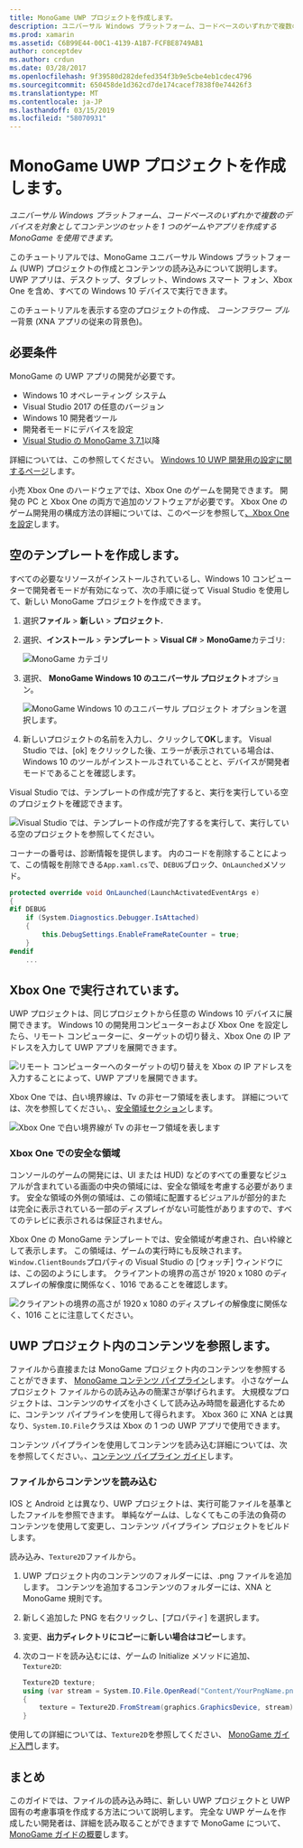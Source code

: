 ```yaml
---
title: MonoGame UWP プロジェクトを作成します。
description: ユニバーサル Windows プラットフォーム、コードベースのいずれかで複数のデバイスを対象としてコンテンツのセットを 1 つのゲームやアプリを作成する MonoGame を使用できます。
ms.prod: xamarin
ms.assetid: C6B99E44-00C1-4139-A1B7-FCFBE8749AB1
author: conceptdev
ms.author: crdun
ms.date: 03/28/2017
ms.openlocfilehash: 9f39580d282defed354f3b9e5cbe4eb1cdec4796
ms.sourcegitcommit: 650458de1d362cd7de174cacef7838f0e74426f3
ms.translationtype: MT
ms.contentlocale: ja-JP
ms.lasthandoff: 03/15/2019
ms.locfileid: "58070931"
---
```

# <a name="creating-a-monogame-uwp-project"></a>MonoGame UWP プロジェクトを作成します。

_ユニバーサル Windows プラットフォーム、コードベースのいずれかで複数のデバイスを対象としてコンテンツのセットを 1 つのゲームやアプリを作成する MonoGame を使用できます。_

このチュートリアルでは、MonoGame ユニバーサル Windows プラットフォーム (UWP) プロジェクトの作成とコンテンツの読み込みについて説明します。 UWP アプリは、デスクトップ、タブレット、Windows スマート フォン、Xbox One を含め、すべての Windows 10 デバイスで実行できます。

このチュートリアルを表示する空のプロジェクトの作成、 *コーンフラワー ブルー*背景 (XNA アプリの従来の背景色)。

## <a name="requirements"></a>必要条件

MonoGame の UWP アプリの開発が必要です。

- Windows 10 オペレーティング システム
- Visual Studio 2017 の任意のバージョン
- Windows 10 開発者ツール
- 開発者モードにデバイスを設定
- [Visual Studio の MonoGame 3.7.1](http://community.monogame.net/t/monogame-3-7-1-release/11173)以降

詳細については、この参照してください。 [Windows 10 UWP 開発用の設定に関するページ](https://msdn.microsoft.com/windows/uwp/get-started/get-set-up)します。

小売 Xbox One のハードウェアでは、Xbox One のゲームを開発できます。 開発の PC と Xbox One の両方で追加のソフトウェアが必要です。 Xbox One のゲーム開発用の構成方法の詳細については、このページを参照して[、Xbox One を設定](https://msdn.microsoft.com/windows/uwp/xbox-apps/index)します。

## <a name="creating-an-empty-template"></a>空のテンプレートを作成します。

すべての必要なリソースがインストールされているし、Windows 10 コンピューターで開発者モードが有効になって、次の手順に従って Visual Studio を使用して、新しい MonoGame プロジェクトを作成できます。

1. 選択**ファイル** > **新しい** > **プロジェクト.**
1. 選択、**インストール** > **テンプレート** > **Visual C#**   >  **MonoGame**カテゴリ:

    ![](uwp-images/image1.png "MonoGame カテゴリ")

1. 選択、 **MonoGame Windows 10 のユニバーサル プロジェクト**オプション。

    ![](uwp-images/image2.png "MonoGame Windows 10 のユニバーサル プロジェクト オプションを選択します。")

1. 新しいプロジェクトの名前を入力し、クリックして**OK**します。
Visual Studio では、[ok] をクリックした後、エラーが表示されている場合は、Windows 10 のツールがインストールされていることと、デバイスが開発者モードであることを確認します。

Visual Studio では、テンプレートの作成が完了すると、実行を実行している空のプロジェクトを確認できます。

![](uwp-images/image3.png "Visual Studio では、テンプレートの作成が完了するを実行して、実行している空のプロジェクトを参照してください。")

コーナーの番号は、診断情報を提供します。 内のコードを削除することによって、この情報を削除できる`App.xaml.cs`で、`DEBUG`ブロック、`OnLaunched`メソッド。


```csharp
protected override void OnLaunched(LaunchActivatedEventArgs e)
{
#if DEBUG
    if (System.Diagnostics.Debugger.IsAttached)
    {
        this.DebugSettings.EnableFrameRateCounter = true;
    }
#endif
    ...
```

## <a name="running-on-xbox-one"></a>Xbox One で実行されています。

UWP プロジェクトは、同じプロジェクトから任意の Windows 10 デバイスに展開できます。 Windows 10 の開発用コンピューターおよび Xbox One を設定したら、リモート コンピューターに、ターゲットの切り替え、Xbox One の IP アドレスを入力して UWP アプリを展開できます。

![](uwp-images/remote.png "リモート コンピューターへのターゲットの切り替えを Xbox の IP アドレスを入力することによって、UWP アプリを展開できます。")

Xbox One では、白い境界線は、Tv の非セーフ領域を表します。 詳細については、次を参照してください。、[安全領域セクション](#safe-area-on-xbox-one)します。

![](uwp-images/safearea.png "Xbox One で白い境界線が Tv の非セーフ領域を表します")

### <a name="safe-area-on-xbox-one"></a>Xbox One での安全な領域

コンソールのゲームの開発には、UI または HUD) などのすべての重要なビジュアルが含まれている画面の中央の領域には、安全な領域を考慮する必要があります。 安全な領域の外側の領域は、この領域に配置するビジュアルが部分的または完全に表示されている一部のディスプレイがない可能性がありますので、すべてのテレビに表示されるは保証されません。

Xbox One の MonoGame テンプレートでは、安全領域が考慮され、白い枠線として表示します。 この領域は、ゲームの実行時にも反映されます。`Window.ClientBounds`プロパティの Visual Studio の [ウォッチ] ウィンドウには、この図のようにします。 クライアントの境界の高さが 1920 x 1080 のディスプレイの解像度に関係なく、1016 であることを確認します。

![](uwp-images/clientbounds.png "クライアントの境界の高さが 1920 x 1080 のディスプレイの解像度に関係なく、1016 ことに注意してください。")

## <a name="referencing-content-in-uwp-projects"></a>UWP プロジェクト内のコンテンツを参照します。

ファイルから直接または MonoGame プロジェクト内のコンテンツを参照することができます、 [MonoGame コンテンツ パイプライン](~/graphics-games/cocossharp/content-pipeline/index.md)します。 小さなゲーム プロジェクト ファイルからの読み込みの簡潔さが挙げられます。 大規模なプロジェクトは、コンテンツのサイズを小さくして読み込み時間を最適化するために、コンテンツ パイプラインを使用して得られます。 Xbox 360 に XNA とは異なり、`System.IO.File`クラスは Xbox の 1 つの UWP アプリで使用できます。

コンテンツ パイプラインを使用してコンテンツを読み込む詳細については、次を参照してください。、[コンテンツ パイプライン ガイド](~/graphics-games/cocossharp/content-pipeline/index.md)します。

### <a name="loading-content-from-file"></a>ファイルからコンテンツを読み込む

IOS と Android とは異なり、UWP プロジェクトは、実行可能ファイルを基準としたファイルを参照できます。 単純なゲームは、しなくてもこの手法の負荷のコンテンツを使用して変更し、コンテンツ パイプライン プロジェクトをビルドします。

読み込み、`Texture2D`ファイルから。

1. UWP プロジェクト内のコンテンツのフォルダーには、.png ファイルを追加します。 コンテンツを追加するコンテンツのフォルダーには、XNA と MonoGame 規則です。
1. 新しく追加した PNG を右クリックし、[プロパティ] を選択します。
1. 変更、**出力ディレクトリにコピー**に**新しい場合はコピー**します。
1. 次のコードを読み込むには、ゲームの Initialize メソッドに追加、 `Texture2D`:

    ```csharp
    Texture2D texture;
    using (var stream = System.IO.File.OpenRead("Content/YourPngName.png"))
    {
        texture = Texture2D.FromStream(graphics.GraphicsDevice, stream);
    }
    ```

使用しての詳細については、`Texture2D`を参照してください、 [MonoGame ガイド入門](~/graphics-games/monogame/introduction/index.md)します。

## <a name="summary"></a>まとめ

このガイドでは、ファイルの読み込み時に、新しい UWP プロジェクトと UWP 固有の考慮事項を作成する方法について説明します。 完全な UWP ゲームを作成したい開発者は、詳細を読み取ることができますで MonoGame について、 [MonoGame ガイドの概要](~/graphics-games/monogame/introduction/index.md)します。
